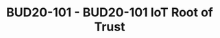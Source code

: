 ---
categories:
- bud20
description: Terms such as "secure boot", "root of trust", "identity" and "authentication"
  are commonly used to describe features needed in IoT devices. This talk will go
  through these terms, describing what is needed to implement them, and what they
  provide. It will also cover how these terms relate to one another, and why all of
  them are needed for security in the IoT world.
image:
  featured: 'true'
  path: https://static.linaro.org/connect/bud20/images/BUD20-101.png
session_id: BUD20-101
session_speakers:
- speaker_bio: David Brown is a member of the Linaro Security Working Group, and has
    worked on the Linux kernel, with a focus on security for a number of years. Recently,
    he has been focusing on security as it relates to IoT and embedded devices, including
    focusing on secure booting, and secure network communications. He is currently
    the Security Architect for the Zephyr Project.
  speaker_company: Linaro
  speaker_image: http://avatars.sched.co/b/9b/2755062/avatar.jpg.320x320px.jpg?d92
  speaker_name: David Brown
  speaker_position: Senior Engineer
  speaker_role: attendee, speaker
session_track: IoT and Embedded
tag: session
tags: IoT and Embedded
title: BUD20-101 - BUD20-101 IoT Root of Trust
---